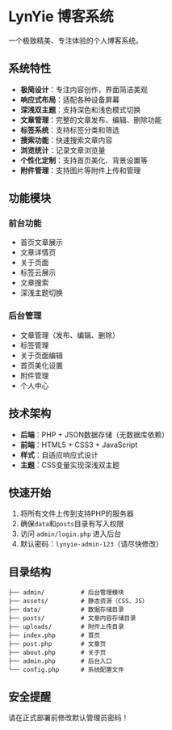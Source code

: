 # LynYie 博客系统

一个极致精美、专注体验的个人博客系统。

## 系统特性

- **极简设计**：专注内容创作，界面简洁美观
- **响应式布局**：适配各种设备屏幕
- **深浅双主题**：支持深色和浅色模式切换
- **文章管理**：完整的文章发布、编辑、删除功能
- **标签系统**：支持标签分类和筛选
- **搜索功能**：快速搜索文章内容
- **浏览统计**：记录文章浏览量
- **个性化定制**：支持首页美化、背景设置等
- **附件管理**：支持图片等附件上传和管理

## 功能模块

### 前台功能
- 首页文章展示
- 文章详情页
- 关于页面
- 标签云展示
- 文章搜索
- 深浅主题切换

### 后台管理
- 文章管理（发布、编辑、删除）
- 标签管理
- 关于页面编辑
- 首页美化设置
- 附件管理
- 个人中心

## 技术架构

- **后端**：PHP + JSON数据存储（无数据库依赖）
- **前端**：HTML5 + CSS3 + JavaScript
- **样式**：自适应响应式设计
- **主题**：CSS变量实现深浅双主题

## 快速开始

1. 将所有文件上传到支持PHP的服务器
2. 确保`data`和`posts`目录有写入权限
3. 访问 `admin/login.php` 进入后台
4. 默认密码：`lynyie-admin-123`（请尽快修改）

## 目录结构

```
├── admin/          # 后台管理模块
├── assets/         # 静态资源（CSS、JS）
├── data/           # 数据存储目录
├── posts/          # 文章内容存储目录
├── uploads/        # 附件上传目录
├── index.php       # 首页
├── post.php        # 文章页
├── about.php       # 关于页
├── admin.php       # 后台入口
└── config.php      # 系统配置文件
```

## 安全提醒

请在正式部署前修改默认管理员密码！

